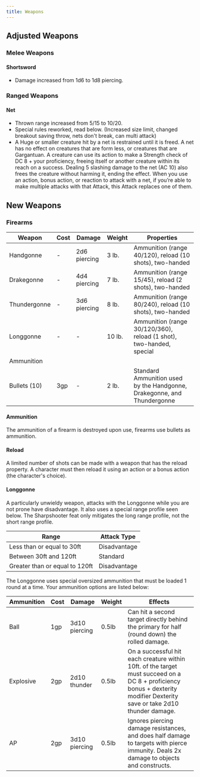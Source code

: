 ```yaml
---
title: Weapons
---
```


## Adjusted Weapons

### Melee Weapons

#### Shortsword
- Damage increased from 1d6 to 1d8 piercing.

### Ranged Weapons

#### Net
- Thrown range increased from 5/15 to 10/20.
- Special rules reworked, read below. (Increased size limit, changed breakout saving throw, nets don't break, can multi attack)
- A Huge or smaller creature hit by a net is restrained until it is freed. A net has no effect on creatures that are form less, or creatures that are Gargantuan. A creature can use its action to make a Strength check of DC 8 + your proficiency, freeing itself or another creature within its reach on a success. Dealing 5 slashing damage to the net (AC 10) also frees the creature without harming it, ending the effect. When you use an action, bonus action, or reaction to attack with a net, if you’re able to make multiple attacks with that Attack, this Attack replaces one of them.

## New Weapons

### Firearms
| Weapon | Cost | Damage | Weight | Properties |
| ----------- | ----------- | ----------- | ----------- | ----------- |
| Handgonne | - | 2d6 piercing | 3 lb. | Ammunition (range 40/120), reload (10 shots), two-handed |
| Drakegonne | - | 4d4 piercing | 7 lb. | Ammunition (range 15/45), reload (2 shots), two-handed |
| Thundergonne | - | 3d6 piercing | 8 lb. | Ammunition (range 80/240), reload (10 shots), two-handed |
| Longgonne | - | - | 10 lb. | Ammunition (range 30/120/360), reload (1 shot), two-handed, special |
| Ammunition |
| Bullets (10) | 3gp | - | 2 lb. | Standard Ammunition used by the Handgonne, Drakegonne, and Thundergonne |

#### Ammunition
The ammunition of a firearm is destroyed upon use, firearms use bullets as ammunition.

#### Reload
A limited number of shots can be made with a weapon that has the reload property. A character must then reload it using an action or a bonus action (the character's choice).

#### Longgonne
A particularly unwieldy weapon, attacks with the Longgonne while you are not prone have disadvantage. It also uses a special range profile seen below. The Sharpshooter feat only mitigates the long range profile, not the short range profile.

| Range | Attack Type |
| ----------- | ----------- |
| Less than or equal to 30ft | Disadvantage |
| Between 30ft and 120ft | Standard |
| Greater than or equal to 120ft | Disadvantage |

The Longgonne uses special oversized ammunition that must be loaded 1 round at a time. Your ammunition options are listed below:

| Ammunition | Cost | Damage | Weight | Effects |
| ----------- | ----------- | ----------- | ----------- | ----------- |
| Ball | 1gp | 3d10 piercing | 0.5lb | Can hit a second target directly behind the primary for half (round down) the rolled damage. |
| Explosive | 2gp | 2d10 thunder | 0.5lb | On a successful hit each creature within 10ft. of the target must succeed on a DC 8 + proficiency bonus + dexterity modifier Dexterity save or take 2d10 thunder damage. |
| AP | 2gp | 3d10 piercing | 0.5lb | Ignores piercing damage resistances, and does half damage to targets with pierce immunity. Deals 2x damage to objects and constructs. |
